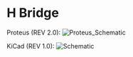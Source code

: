 # H Bridge

Proteus (REV 2.0):
![Proteus_Schematic](https://user-images.githubusercontent.com/57172561/158997666-af25cf1e-c0ca-4371-8fb1-10ca8c191ecf.png)



KiCad (REV 1.0):
![Schematic](https://user-images.githubusercontent.com/57172561/158141941-a1e5faf0-31fb-4196-926b-63a791a0515d.png)
